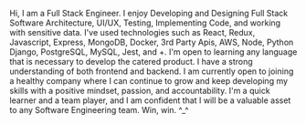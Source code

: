 Hi, I am a Full Stack Engineer. I enjoy Developing and Designing Full Stack Software Architecture, UI/UX, Testing, Implementing Code, and working with sensitive data. I've used technologies such as React, Redux, Javascript, Express, MongoDB, Docker, 3rd Party Apis, AWS, Node, Python Django, PostgreSQL, MySQL, Jest, and +. I'm open to learning any language that is necessary to develop the catered product. I have a strong understanding of both frontend and backend. I am currently open to joining a healthy company where I can continue to grow and keep developing my skills with a positive mindset, passion, and accountability. I'm a quick learner and a team player, and I am confident that I will be a valuable asset to any Software Engineering team. Win, win. ^_^
